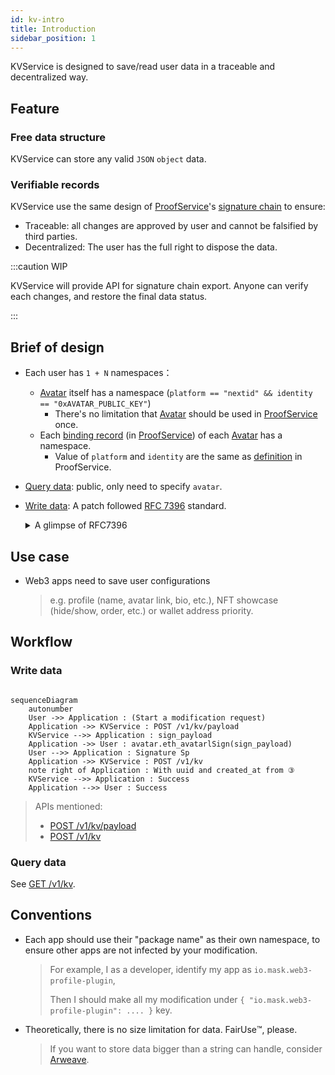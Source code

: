 ```yaml
---
id: kv-intro
title: Introduction
sidebar_position: 1
---
```


KVService is designed to save/read user data in a traceable and
decentralized way.

## Feature

### Free data structure

KVService can store any valid `JSON` `object` data.

### Verifiable records

KVService use the same design of
[ProofService](/proof-service/intro.md)'s [signature
chain](/proof-service/glossary.md#glossary-proof-chain) to ensure:

- Traceable: all changes are approved by user and cannot be falsified
  by third parties.
- Decentralized: The user has the full right to dispose the data.

:::caution WIP

KVService will provide API for signature chain export. Anyone can
verify each changes, and restore the final data status.

:::

## Brief of design

- Each user has `1 + N` namespaces：
  - [Avatar](/proof-service/glossary.md#glossary-avatar) itself has a namespace (`platform == "nextid" && identity == "0xAVATAR_PUBLIC_KEY"`)
    - There's no limitation that [Avatar](/proof-service/glossary.md#glossary-avatar) should be used in [ProofService](/proof-service/intro.md) once.
  - Each [binding record](/proof-service/glossary.md#glossary-link) (in [ProofService](/proof-service/intro.md)) of each [Avatar](/proof-service/glossary.md#glossary-avatar) has a namespace.
    - Value of `platform` and `identity` are the same as [definition](/proof-service/platforms.md) in ProofService.
- [Query data](kv-api#query): public, only need to specify `avatar`.
- [Write data](kv-api#payload): A patch followed [RFC 7396](https://www.rfc-editor.org/rfc/rfc7396) standard.

  <details>
  <summary>A glimpse of RFC7396</summary>

  ```js
  // Assume current data is:
  {
    "a": {
      "b": [2, 3, 4, "test"]
    },
    "c": "Hello"
  }

  // If this patch is submitted:
  { "a": { "b": null, "new_key": true }, "c": "KVService" }

  // Then patched data will become:
  {
    "a": {
      "new_key": true
    },
    "c": "KVService"
  }
  // Notice: nested modification of Array value is not supported.
  //         Replace the whole Array with new value instead.
  ```
  </details>

## Use case

- Web3 apps need to save user configurations
  > e.g. profile (name, avatar link, bio, etc.), NFT showcase (hide/show, order, etc.) or wallet address priority.

## Workflow

### Write data

```mermaid

sequenceDiagram
    autonumber
    User ->> Application : (Start a modification request)
    Application ->> KVService : POST /v1/kv/payload
    KVService -->> Application : sign_payload
    Application ->> User : avatar.eth_avatarlSign(sign_payload)
    User -->> Application : Signature Sp
    Application ->> KVService : POST /v1/kv
    note right of Application : With uuid and created_at from ③
    KVService -->> Application : Success
    Application -->> User : Success
```

> APIs mentioned:
>
> - [POST /v1/kv/payload](/rest-api/kvservice-api#payload)
> - [POST /v1/kv](/rest-api/kvservice-api#patch)

### Query data

See [GET /v1/kv](/rest-api/kvservice-api#query).

## Conventions

- Each app should use their "package name" as their own namespace, to ensure other apps are not infected by your modification.
  > For example, I as a developer, identify my app as `io.mask.web3-profile-plugin`,
  >
  > Then I should make all my modification under `{ "io.mask.web3-profile-plugin": .... }` key.

- Theoretically, there is no size limitation for data. FairUse™️, please.
  > If you want to store data bigger than a string can handle, consider [Arweave](https://www.arweave.org).
